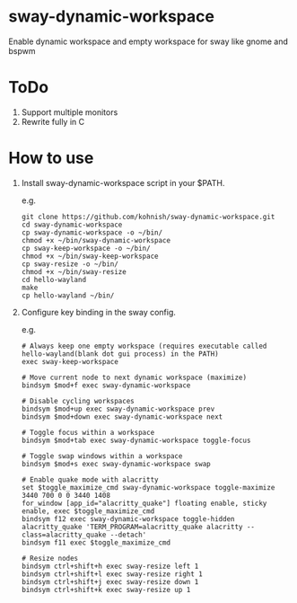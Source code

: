 # sway-dynamic-workspace
Enable dynamic workspace and empty workspace for sway like gnome and bspwm

# ToDo
1. Support multiple monitors
2. Rewrite fully in C

# How to use
1. Install sway-dynamic-workspace script in your $PATH.  
   
   e.g. 
   ```
   git clone https://github.com/kohnish/sway-dynamic-workspace.git
   cd sway-dynamic-workspace
   cp sway-dynamic-workspace -o ~/bin/
   chmod +x ~/bin/sway-dynamic-workspace
   cp sway-keep-workspace -o ~/bin/
   chmod +x ~/bin/sway-keep-workspace
   cp sway-resize -o ~/bin/
   chmod +x ~/bin/sway-resize
   cd hello-wayland
   make
   cp hello-wayland ~/bin/
   ```

2. Configure key binding in the sway config.  
   
   e.g.  
   ```
   # Always keep one empty workspace (requires executable called hello-wayland(blank dot gui process) in the PATH)
   exec sway-keep-workspace

   # Move current node to next dynamic workspace (maximize)
   bindsym $mod+f exec sway-dynamic-workspace

   # Disable cycling workspaces
   bindsym $mod+up exec sway-dynamic-workspace prev
   bindsym $mod+down exec sway-dynamic-workspace next

   # Toggle focus within a workspace
   bindsym $mod+tab exec sway-dynamic-workspace toggle-focus

   # Toggle swap windows within a workspace
   bindsym $mod+s exec sway-dynamic-workspace swap

   # Enable quake mode with alacritty
   set $toggle_maximize_cmd sway-dynamic-workspace toggle-maximize 3440 700 0 0 3440 1408
   for_window [app_id="alacritty_quake"] floating enable, sticky enable, exec $toggle_maximize_cmd
   bindsym f12 exec sway-dynamic-workspace toggle-hidden alacritty_quake 'TERM_PROGRAM=alacritty_quake alacritty --class=alacritty_quake --detach'
   bindsym f11 exec $toggle_maximize_cmd

   # Resize nodes
   bindsym ctrl+shift+h exec sway-resize left 1
   bindsym ctrl+shift+l exec sway-resize right 1
   bindsym ctrl+shift+j exec sway-resize down 1
   bindsym ctrl+shift+k exec sway-resize up 1
   ```

